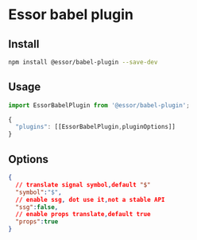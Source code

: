 # Essor babel plugin

## Install

```bash
npm install @essor/babel-plugin --save-dev
```

## Usage

```js
import EssorBabelPlugin from '@essor/babel-plugin';

{
  "plugins": [[EssorBabelPlugin,pluginOptions]]
}

```

## Options

```json
{
  // translate signal symbol,default "$"
  "symbol":"$",
  // enable ssg, dot use it,not a stable API
  "ssg":false,
  // enable props translate,default true
  "props":true
}
